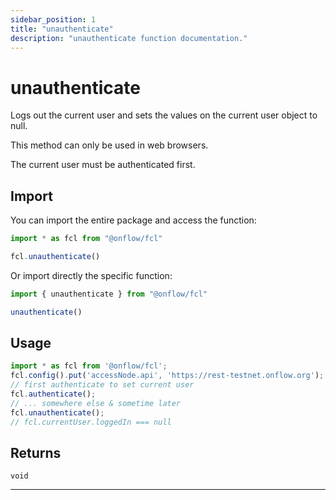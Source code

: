 ```yaml
---
sidebar_position: 1
title: "unauthenticate"
description: "unauthenticate function documentation."
---
```


<!-- THIS DOCUMENT IS AUTO-GENERATED FROM [onflow/fcl/src/fcl.ts](https://github.com/onflow/fcl-js/tree/master/packages/fcl/src/fcl.ts). DO NOT EDIT MANUALLY -->

# unauthenticate

Logs out the current user and sets the values on the current user object to null.

This method can only be used in web browsers.

The current user must be authenticated first.

## Import

You can import the entire package and access the function:

```typescript
import * as fcl from "@onflow/fcl"

fcl.unauthenticate()
```

Or import directly the specific function:

```typescript
import { unauthenticate } from "@onflow/fcl"

unauthenticate()
```

## Usage

```typescript
import * as fcl from '@onflow/fcl';
fcl.config().put('accessNode.api', 'https://rest-testnet.onflow.org');
// first authenticate to set current user
fcl.authenticate();
// ... somewhere else & sometime later
fcl.unauthenticate();
// fcl.currentUser.loggedIn === null
```


## Returns

`void`


---